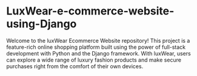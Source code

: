 # LuxWear-e-commerce-website-using-Django
Welcome to the luxWear Ecommerce Website repository! This project is a feature-rich online shopping platform built using the power of full-stack development with Python and the Django framework. With luxWear, users can explore a wide range of luxury fashion products and make secure purchases right from the comfort of their own devices.
